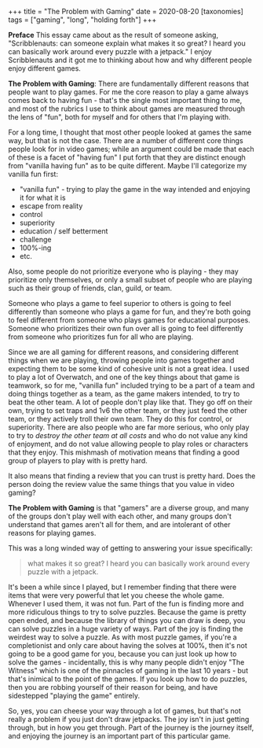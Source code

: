 +++
title = "The Problem with Gaming"
date = 2020-08-20
[taxonomies]
tags = ["gaming", "long", "holding forth"]
+++

**Preface** This essay came about as the result of someone asking, "Scribblenauts: can someone explain what makes it so 
great? I heard you can basically work around every puzzle with a jetpack." I enjoy Scribblenauts and it got me to 
thinking about how and why different people enjoy different games.

**The Problem with Gaming**: There are fundamentally different reasons that people want to play games. For me the core 
reason to play a game always comes back to having fun - that's the single most important thing to me, and most of the 
rubrics I use to think about games are measured through the lens of "fun", both for myself and for others that I'm 
playing with.

For a long time, I thought that most other people looked at games the same way, but that is not the case. There are a 
number of different core things people look for in video games; while an argument could be made that each of these is a 
facet of "having fun" I put forth that they are distinct enough from "vanilla having fun" as to be quite different. 
Maybe I'll categorize my vanilla fun first:

* "vanilla fun" - trying to play the game in the way intended and enjoying it for what it is
* escape from reality
* control
* superiority
* education / self betterment
* challenge
* 100%-ing
* etc.

Also, some people do not prioritize everyone who is playing - they may prioritize only themselves, or only a small 
subset of people who are playing such as their group of friends, clan, guild, or team.

Someone who plays a game to feel superior to others is going to feel differently than someone  who plays a game for fun, 
and they're both going to feel different from someone who plays games for educational purposes. Someone who prioritizes 
their own fun over all is going to feel differently from someone who prioritizes fun for all who are playing.

Since we are all gaming for different reasons, and considering different things when we are playing, throwing people 
into games together and expecting them to be some kind of cohesive unit is not a great idea. I used to play a lot of 
Overwatch, and one of the key things about that game is teamwork, so for me, "vanilla fun" included trying to be a part 
of a team and doing things together as a team, as the game makers intended, to try to beat the other team. A lot of 
people don't play like that. They go off on their own, trying to set traps and 1v6 the other team, or they just feed the 
other team, or they actively troll their own team. They do this for control, or superiority. There are also people who 
are far more serious, who only play to try to *destroy the other team at all costs* and who do not value any kind of 
enjoyment, and do not value allowing people to play roles or characters that they enjoy. This mishmash of motivation 
means that finding a good group of players to play with is pretty hard.

It also means that finding a review that you can trust is pretty hard. Does the person doing the review value the same 
things that you value in video gaming?

**The Problem with Gaming** is that "gamers" are a diverse group, and many of the groups don't play well with each 
other, and many groups don't understand that games aren't all for them, and are intolerant of other reasons for playing 
games.

This was a long winded way of getting to answering your issue specifically:

> what makes it so great? I heard you can basically work around every puzzle with a jetpack.

It's been a while since I played, but I remember finding that there were items that were very powerful that let you 
cheese the whole game. Whenever I used them, it was not fun. Part of the fun is finding more and more ridiculous things 
to try to solve puzzles. Because the game is pretty open ended, and because the library of things you can draw is deep, 
you can solve puzzles in a huge variety of ways. Part of the joy is finding the weirdest way to solve a puzzle. As with 
most puzzle games, if you're a completionist and only care about having the solves at 100%, then it's not going to be a 
good game for you, because you can just look up how to solve the games - incidentally, this is why many people didn't 
enjoy "The Witness" which is one of the pinnacles of gaming in the last 10 years - but that's inimical to the point of 
the games. If you look up how to do puzzles, then you are robbing yourself of their reason for being, and have 
sidestepped "playing the game" entirely.

So, yes, you can cheese your way through a lot of games, but that's not really a problem if you just don't draw 
jetpacks. The joy isn't in just getting through, but in how you get through. Part of the journey is the journey itself, 
and enjoying the journey is an important part of this particular game.
